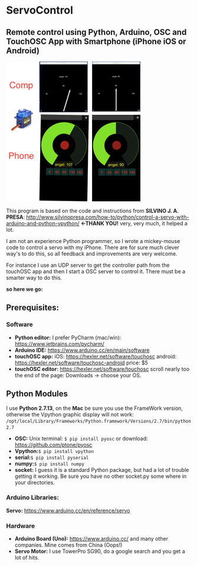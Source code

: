 # ServoControl
## Remote control using Python, Arduino, OSC and TouchOSC App with Smartphone (iPhone iOS or Android)
![Blogo](image/screen.png)

This program is based on the code and instructions from **SILVINO J. A. PRESA**: <http://www.silvinopresa.com/how-to/python/control-a-servo-with-arduino-and-python-vpython/> **<-THANK YOU!** very, very much, it helped a lot.

I am not an experience Python programmer, so I wrote a mickey-mouse code to control a servo with my iPhone.
There are for sure much clever way's to do this, so all feedback and improvements are very welcome.

 
For instance I use an UDP server to get the controller path from the touchOSC app and then I start a OSC server to control it. There must be a smarter way to do this.

**so here we go:**

## Prerequisites:
### Software

* **Python editor:** I prefer PyCharm (mac/win): <https://www.jetbrains.com/pycharm/> 
* **Arduino IDE:** <https://www.arduino.cc/en/main/software>
* **touchOSC app:** iOS: <https://hexler.net/software/touchosc> android: <https://hexler.net/software/touchosc-android>  price: $5
* **touchOSC editor:** <https://hexler.net/software/touchosc> scroll nearly too the end of the page: Downloads -> choose your OS.

## Python Modules
I use  **Python 2.7.13**, on the **Mac** be sure you use the FrameWork version, otherwise the Vpython graphic display will not work: ```/opt/local/Library/Frameworks/Python.framework/Versions/2.7/bin/python2.7```

* **OSC:** Unix terminal: ```$ pip install pyosc``` or download: <https://github.com/ptone/pyosc>
* **Vpython:**```$ pip install vpython```
* **serial:**```$ pip install pyserial```
* **numpy:**```$ pip install numpy```
* **socket:** I guess it is a standard Python package, but had a lot of trouble getting it working. Be sure you have no other socket.py some where in your directories.

### Arduino Libraries:
**Servo:** <https://www.arduino.cc/en/reference/servo>

### Hardware
* **Arduino Board (Uno):** <https://www.arduino.cc/> and many other companies. Mine comes from China (Oops!)
* **Servo Motor:** I use TowerPro SG90, do a google search and you get a lot of hits.


 

